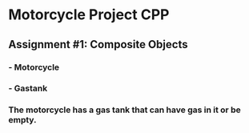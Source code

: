 # Motorcycle Project CPP
## Assignment #1: Composite Objects
### - Motorcycle
### - Gastank
### The motorcycle has a gas tank that can have gas in it or be empty.

